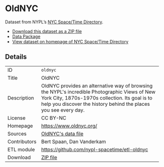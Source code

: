 # OldNYC

Dataset from NYPL’s [NYC Space/Time Directory](http://spacetime.nypl.org).

- [Download this dataset as a ZIP file](http://s3.amazonaws.com/spacetime-nypl-org/oldnyc/oldnyc.zip)
- [Data Package](http://s3.amazonaws.com/spacetime-nypl-org/oldnyc/datapackage.json)
- [View dataset on homepage of NYC Space/Time Directory](http://spacetime.nypl.org/#data-oldnyc)

## Details

<table>
<tbody>
<tr><td>ID</td><td><code>oldnyc</code></td></tr>
<tr><td>Title</td><td>OldNYC</td></tr>
<tr><td>Description</td><td>OldNYC provides an alternative way of browsing the NYPL's incredible Photographic Views of New York City, 1870s-1970s collection. Its goal is to help you discover the history behind the places you see every day.</td></tr>
<tr><td>License</td><td>CC BY-NC</td></tr>
<tr><td>Homepage</td><td><a href="https://www.oldnyc.org/">https://www.oldnyc.org/</a></td></tr>
<tr><td>Sources</td><td><a href="https://raw.githubusercontent.com/oldnyc/oldnyc.github.io/master/data.json">OldNYC's data file</a></td></tr>
<tr><td>Contributors</td><td>Bert Spaan, Dan Vanderkam</td></tr>
<tr><td>ETL module</td><td><a href="https://github.com/nypl-spacetime/etl-oldnyc">https://github.com/nypl-spacetime/etl-oldnyc</a></td></tr>
<tr><td>Download</td><td><a href="http://s3.amazonaws.com/spacetime-nypl-org/datasets/oldnyc/oldnyc.zip">ZIP file</a></td></tr>
</tbody>
</table>
